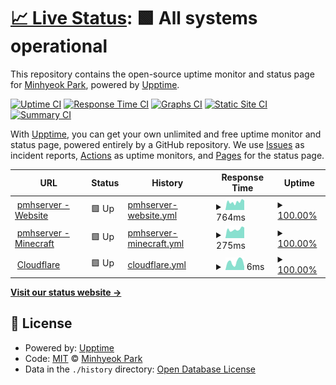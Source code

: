 # [📈 Live Status](https://status.shutupandtakemy.codes): <!--live status--> **🟩 All systems operational**

This repository contains the open-source uptime monitor and status page for [Minhyeok Park](https://pmh.codes), powered by [Upptime](https://github.com/upptime/upptime).

[![Uptime CI](https://github.com/pmh-only/pmhserver-status/workflows/Uptime%20CI/badge.svg)](https://github.com/pmh-only/pmhserver-status/actions?query=workflow%3A%22Uptime+CI%22)
[![Response Time CI](https://github.com/pmh-only/pmhserver-status/workflows/Response%20Time%20CI/badge.svg)](https://github.com/pmh-only/pmhserver-status/actions?query=workflow%3A%22Response+Time+CI%22)
[![Graphs CI](https://github.com/pmh-only/pmhserver-status/workflows/Graphs%20CI/badge.svg)](https://github.com/pmh-only/pmhserver-status/actions?query=workflow%3A%22Graphs+CI%22)
[![Static Site CI](https://github.com/pmh-only/pmhserver-status/workflows/Static%20Site%20CI/badge.svg)](https://github.com/pmh-only/pmhserver-status/actions?query=workflow%3A%22Static+Site+CI%22)
[![Summary CI](https://github.com/pmh-only/pmhserver-status/workflows/Summary%20CI/badge.svg)](https://github.com/pmh-only/pmhserver-status/actions?query=workflow%3A%22Summary+CI%22)

With [Upptime](https://upptime.js.org), you can get your own unlimited and free uptime monitor and status page, powered entirely by a GitHub repository. We use [Issues](https://github.com/pmh-only/pmhserver-status/issues) as incident reports, [Actions](https://github.com/pmh-only/pmhserver-status/actions) as uptime monitors, and [Pages](https://status.shutupandtakemy.codes) for the status page.

<!--start: status pages-->
<!-- This summary is generated by Upptime (https://github.com/upptime/upptime) -->
<!-- Do not edit this manually, your changes will be overwritten -->
<!-- prettier-ignore -->
| URL | Status | History | Response Time | Uptime |
| --- | ------ | ------- | ------------- | ------ |
| <img alt="" src="https://shutupandtakemy.codes/mntserver.png" height="13"> [pmhserver - Website](https://shutupandtakemy.codes) | 🟩 Up | [pmhserver-website.yml](https://github.com/pmh-only/pmhserver-status/commits/HEAD/history/pmhserver-website.yml) | <details><summary><img alt="Response time graph" src="./graphs/pmhserver-website/response-time-week.png" height="20"> 764ms</summary><br><a href="https://status.shutupandtakemy.codes/history/pmhserver-website"><img alt="Response time 764" src="https://img.shields.io/endpoint?url=https%3A%2F%2Fraw.githubusercontent.com%2Fpmh-only%2Fpmhserver-status%2FHEAD%2Fapi%2Fpmhserver-website%2Fresponse-time.json"></a><br><a href="https://status.shutupandtakemy.codes/history/pmhserver-website"><img alt="24-hour response time 890" src="https://img.shields.io/endpoint?url=https%3A%2F%2Fraw.githubusercontent.com%2Fpmh-only%2Fpmhserver-status%2FHEAD%2Fapi%2Fpmhserver-website%2Fresponse-time-day.json"></a><br><a href="https://status.shutupandtakemy.codes/history/pmhserver-website"><img alt="7-day response time 764" src="https://img.shields.io/endpoint?url=https%3A%2F%2Fraw.githubusercontent.com%2Fpmh-only%2Fpmhserver-status%2FHEAD%2Fapi%2Fpmhserver-website%2Fresponse-time-week.json"></a><br><a href="https://status.shutupandtakemy.codes/history/pmhserver-website"><img alt="30-day response time 764" src="https://img.shields.io/endpoint?url=https%3A%2F%2Fraw.githubusercontent.com%2Fpmh-only%2Fpmhserver-status%2FHEAD%2Fapi%2Fpmhserver-website%2Fresponse-time-month.json"></a><br><a href="https://status.shutupandtakemy.codes/history/pmhserver-website"><img alt="1-year response time 764" src="https://img.shields.io/endpoint?url=https%3A%2F%2Fraw.githubusercontent.com%2Fpmh-only%2Fpmhserver-status%2FHEAD%2Fapi%2Fpmhserver-website%2Fresponse-time-year.json"></a></details> | <details><summary><a href="https://status.shutupandtakemy.codes/history/pmhserver-website">100.00%</a></summary><a href="https://status.shutupandtakemy.codes/history/pmhserver-website"><img alt="All-time uptime 100.00%" src="https://img.shields.io/endpoint?url=https%3A%2F%2Fraw.githubusercontent.com%2Fpmh-only%2Fpmhserver-status%2FHEAD%2Fapi%2Fpmhserver-website%2Fuptime.json"></a><br><a href="https://status.shutupandtakemy.codes/history/pmhserver-website"><img alt="24-hour uptime 100.00%" src="https://img.shields.io/endpoint?url=https%3A%2F%2Fraw.githubusercontent.com%2Fpmh-only%2Fpmhserver-status%2FHEAD%2Fapi%2Fpmhserver-website%2Fuptime-day.json"></a><br><a href="https://status.shutupandtakemy.codes/history/pmhserver-website"><img alt="7-day uptime 100.00%" src="https://img.shields.io/endpoint?url=https%3A%2F%2Fraw.githubusercontent.com%2Fpmh-only%2Fpmhserver-status%2FHEAD%2Fapi%2Fpmhserver-website%2Fuptime-week.json"></a><br><a href="https://status.shutupandtakemy.codes/history/pmhserver-website"><img alt="30-day uptime 100.00%" src="https://img.shields.io/endpoint?url=https%3A%2F%2Fraw.githubusercontent.com%2Fpmh-only%2Fpmhserver-status%2FHEAD%2Fapi%2Fpmhserver-website%2Fuptime-month.json"></a><br><a href="https://status.shutupandtakemy.codes/history/pmhserver-website"><img alt="1-year uptime 100.00%" src="https://img.shields.io/endpoint?url=https%3A%2F%2Fraw.githubusercontent.com%2Fpmh-only%2Fpmhserver-status%2FHEAD%2Fapi%2Fpmhserver-website%2Fuptime-year.json"></a></details>
| <img alt="" src="https://www.minecraft.net/etc.clientlibs/minecraft/clientlibs/main/resources/favicon.ico" height="13"> [pmhserver - Minecraft](shutupandtakemy.codes) | 🟩 Up | [pmhserver-minecraft.yml](https://github.com/pmh-only/pmhserver-status/commits/HEAD/history/pmhserver-minecraft.yml) | <details><summary><img alt="Response time graph" src="./graphs/pmhserver-minecraft/response-time-week.png" height="20"> 275ms</summary><br><a href="https://status.shutupandtakemy.codes/history/pmhserver-minecraft"><img alt="Response time 275" src="https://img.shields.io/endpoint?url=https%3A%2F%2Fraw.githubusercontent.com%2Fpmh-only%2Fpmhserver-status%2FHEAD%2Fapi%2Fpmhserver-minecraft%2Fresponse-time.json"></a><br><a href="https://status.shutupandtakemy.codes/history/pmhserver-minecraft"><img alt="24-hour response time 332" src="https://img.shields.io/endpoint?url=https%3A%2F%2Fraw.githubusercontent.com%2Fpmh-only%2Fpmhserver-status%2FHEAD%2Fapi%2Fpmhserver-minecraft%2Fresponse-time-day.json"></a><br><a href="https://status.shutupandtakemy.codes/history/pmhserver-minecraft"><img alt="7-day response time 275" src="https://img.shields.io/endpoint?url=https%3A%2F%2Fraw.githubusercontent.com%2Fpmh-only%2Fpmhserver-status%2FHEAD%2Fapi%2Fpmhserver-minecraft%2Fresponse-time-week.json"></a><br><a href="https://status.shutupandtakemy.codes/history/pmhserver-minecraft"><img alt="30-day response time 275" src="https://img.shields.io/endpoint?url=https%3A%2F%2Fraw.githubusercontent.com%2Fpmh-only%2Fpmhserver-status%2FHEAD%2Fapi%2Fpmhserver-minecraft%2Fresponse-time-month.json"></a><br><a href="https://status.shutupandtakemy.codes/history/pmhserver-minecraft"><img alt="1-year response time 275" src="https://img.shields.io/endpoint?url=https%3A%2F%2Fraw.githubusercontent.com%2Fpmh-only%2Fpmhserver-status%2FHEAD%2Fapi%2Fpmhserver-minecraft%2Fresponse-time-year.json"></a></details> | <details><summary><a href="https://status.shutupandtakemy.codes/history/pmhserver-minecraft">100.00%</a></summary><a href="https://status.shutupandtakemy.codes/history/pmhserver-minecraft"><img alt="All-time uptime 100.00%" src="https://img.shields.io/endpoint?url=https%3A%2F%2Fraw.githubusercontent.com%2Fpmh-only%2Fpmhserver-status%2FHEAD%2Fapi%2Fpmhserver-minecraft%2Fuptime.json"></a><br><a href="https://status.shutupandtakemy.codes/history/pmhserver-minecraft"><img alt="24-hour uptime 100.00%" src="https://img.shields.io/endpoint?url=https%3A%2F%2Fraw.githubusercontent.com%2Fpmh-only%2Fpmhserver-status%2FHEAD%2Fapi%2Fpmhserver-minecraft%2Fuptime-day.json"></a><br><a href="https://status.shutupandtakemy.codes/history/pmhserver-minecraft"><img alt="7-day uptime 100.00%" src="https://img.shields.io/endpoint?url=https%3A%2F%2Fraw.githubusercontent.com%2Fpmh-only%2Fpmhserver-status%2FHEAD%2Fapi%2Fpmhserver-minecraft%2Fuptime-week.json"></a><br><a href="https://status.shutupandtakemy.codes/history/pmhserver-minecraft"><img alt="30-day uptime 100.00%" src="https://img.shields.io/endpoint?url=https%3A%2F%2Fraw.githubusercontent.com%2Fpmh-only%2Fpmhserver-status%2FHEAD%2Fapi%2Fpmhserver-minecraft%2Fuptime-month.json"></a><br><a href="https://status.shutupandtakemy.codes/history/pmhserver-minecraft"><img alt="1-year uptime 100.00%" src="https://img.shields.io/endpoint?url=https%3A%2F%2Fraw.githubusercontent.com%2Fpmh-only%2Fpmhserver-status%2FHEAD%2Fapi%2Fpmhserver-minecraft%2Fuptime-year.json"></a></details>
| <img alt="" src="https://cloudflare.com/favicon.ico" height="13"> [Cloudflare](jack.ns.cloudflare.com) | 🟩 Up | [cloudflare.yml](https://github.com/pmh-only/pmhserver-status/commits/HEAD/history/cloudflare.yml) | <details><summary><img alt="Response time graph" src="./graphs/cloudflare/response-time-week.png" height="20"> 6ms</summary><br><a href="https://status.shutupandtakemy.codes/history/cloudflare"><img alt="Response time 6" src="https://img.shields.io/endpoint?url=https%3A%2F%2Fraw.githubusercontent.com%2Fpmh-only%2Fpmhserver-status%2FHEAD%2Fapi%2Fcloudflare%2Fresponse-time.json"></a><br><a href="https://status.shutupandtakemy.codes/history/cloudflare"><img alt="24-hour response time 3" src="https://img.shields.io/endpoint?url=https%3A%2F%2Fraw.githubusercontent.com%2Fpmh-only%2Fpmhserver-status%2FHEAD%2Fapi%2Fcloudflare%2Fresponse-time-day.json"></a><br><a href="https://status.shutupandtakemy.codes/history/cloudflare"><img alt="7-day response time 6" src="https://img.shields.io/endpoint?url=https%3A%2F%2Fraw.githubusercontent.com%2Fpmh-only%2Fpmhserver-status%2FHEAD%2Fapi%2Fcloudflare%2Fresponse-time-week.json"></a><br><a href="https://status.shutupandtakemy.codes/history/cloudflare"><img alt="30-day response time 6" src="https://img.shields.io/endpoint?url=https%3A%2F%2Fraw.githubusercontent.com%2Fpmh-only%2Fpmhserver-status%2FHEAD%2Fapi%2Fcloudflare%2Fresponse-time-month.json"></a><br><a href="https://status.shutupandtakemy.codes/history/cloudflare"><img alt="1-year response time 6" src="https://img.shields.io/endpoint?url=https%3A%2F%2Fraw.githubusercontent.com%2Fpmh-only%2Fpmhserver-status%2FHEAD%2Fapi%2Fcloudflare%2Fresponse-time-year.json"></a></details> | <details><summary><a href="https://status.shutupandtakemy.codes/history/cloudflare">100.00%</a></summary><a href="https://status.shutupandtakemy.codes/history/cloudflare"><img alt="All-time uptime 100.00%" src="https://img.shields.io/endpoint?url=https%3A%2F%2Fraw.githubusercontent.com%2Fpmh-only%2Fpmhserver-status%2FHEAD%2Fapi%2Fcloudflare%2Fuptime.json"></a><br><a href="https://status.shutupandtakemy.codes/history/cloudflare"><img alt="24-hour uptime 100.00%" src="https://img.shields.io/endpoint?url=https%3A%2F%2Fraw.githubusercontent.com%2Fpmh-only%2Fpmhserver-status%2FHEAD%2Fapi%2Fcloudflare%2Fuptime-day.json"></a><br><a href="https://status.shutupandtakemy.codes/history/cloudflare"><img alt="7-day uptime 100.00%" src="https://img.shields.io/endpoint?url=https%3A%2F%2Fraw.githubusercontent.com%2Fpmh-only%2Fpmhserver-status%2FHEAD%2Fapi%2Fcloudflare%2Fuptime-week.json"></a><br><a href="https://status.shutupandtakemy.codes/history/cloudflare"><img alt="30-day uptime 100.00%" src="https://img.shields.io/endpoint?url=https%3A%2F%2Fraw.githubusercontent.com%2Fpmh-only%2Fpmhserver-status%2FHEAD%2Fapi%2Fcloudflare%2Fuptime-month.json"></a><br><a href="https://status.shutupandtakemy.codes/history/cloudflare"><img alt="1-year uptime 100.00%" src="https://img.shields.io/endpoint?url=https%3A%2F%2Fraw.githubusercontent.com%2Fpmh-only%2Fpmhserver-status%2FHEAD%2Fapi%2Fcloudflare%2Fuptime-year.json"></a></details>

<!--end: status pages-->

[**Visit our status website →**](https://status.shutupandtakemy.codes)

## 📄 License

- Powered by: [Upptime](https://github.com/upptime/upptime)
- Code: [MIT](./LICENSE) © [Minhyeok Park](https://pmh.codes)
- Data in the `./history` directory: [Open Database License](https://opendatacommons.org/licenses/odbl/1-0/)

